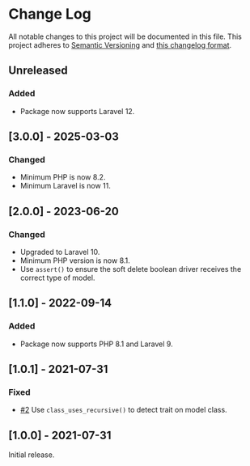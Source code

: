 # Change Log

All notable changes to this project will be documented in this file. This project adheres to
[Semantic Versioning](http://semver.org/) and [this changelog format](http://keepachangelog.com/).

## Unreleased

### Added

- Package now supports Laravel 12.

## [3.0.0] - 2025-03-03

### Changed

- Minimum PHP is now 8.2.
- Minimum Laravel is now 11.

## [2.0.0] - 2023-06-20

### Changed

- Upgraded to Laravel 10.
- Minimum PHP version is now 8.1.
- Use `assert()` to ensure the soft delete boolean driver receives the correct type of model.

## [1.1.0] - 2022-09-14

### Added

- Package now supports PHP 8.1 and Laravel 9.

## [1.0.1] - 2021-07-31

### Fixed

- [#2](https://github.com/laravel-json-api/boolean-softdeletes/pull/2) Use `class_uses_recursive()` to detect trait on
  model class.

## [1.0.0] - 2021-07-31

Initial release.
